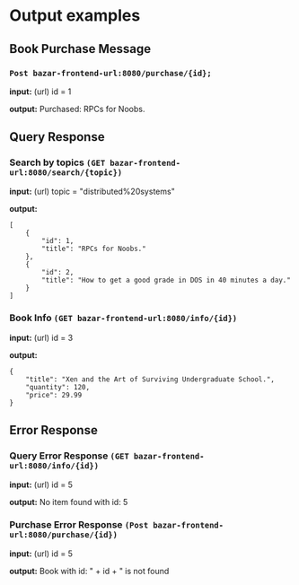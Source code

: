 # Output examples

## Book Purchase Message
### `Post bazar-frontend-url:8080/purchase/{id};`

**input:** (url) id = 1

**output:**  Purchased: RPCs for Noobs.

## Query Response

### Search by topics `(GET bazar-frontend-url:8080/search/{topic})`

**input:** (url) topic = "distributed%20systems"

**output:**
```
[
    {
        "id": 1,
        "title": "RPCs for Noobs."
    },
    {
        "id": 2,
        "title": "How to get a good grade in DOS in 40 minutes a day."
    }
]
```

### Book Info `(GET bazar-frontend-url:8080/info/{id})`

**input:** (url) id = 3 

**output:**
```
{
    "title": "Xen and the Art of Surviving Undergraduate School.",
    "quantity": 120,
    "price": 29.99
}
```
## Error Response

### Query Error Response `(GET bazar-frontend-url:8080/info/{id})`

**input:** (url) id = 5

**output:**  No item found with id: 5

### Purchase Error Response  `(Post bazar-frontend-url:8080/purchase/{id})`
**input:** (url) id = 5

**output:**  Book with id: " + id + " is not found
